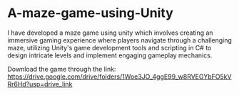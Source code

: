 # A-maze-game-using-Unity
I have developed a maze game using unity which involves creating an immersive gaming experience where players navigate through a challenging maze, utilizing Unity's game development tools and scripting in C# to design intricate levels and implement engaging gameplay mechanics.

Download the game through the link:
https://drive.google.com/drive/folders/1Woe3JO_4ggE99_w8RVEGYbFO5kVRr6Hd?usp=drive_link

